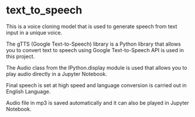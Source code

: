 # text_to_speech

This is a voice cloning model that is used to generate speech from text input in a unique voice.

The gTTS (Google Text-to-Speech) library is a Python library that allows you to convert text to speech using Google Text-to-Speech API is used in this project.

The Audio class from the IPython.display module is used that allows you to play audio directly in a Jupyter Notebook.

Final speech is set at high speed and language conversion is carried out in English Language.

Audio file in mp3 is saved automatically and it can also be played in Jupyter Notebook.

